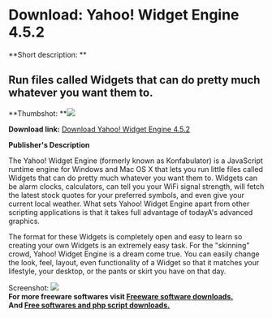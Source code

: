 # Download: Yahoo! Widget Engine 4.5.2

**Short description: **

## Run files called Widgets that can do pretty much whatever you want them to.

  
**Thumbshot: **![](http://www.freewarefiles.com/screenshot/konfabulator_md.gif)   
  
**Download link:** [Download Yahoo! Widget Engine 4.5.2](http://freesoftwares.boysofts.com/Yahoo-Widget-Engine_program_14787.html)  
  

**Publisher's Description**  
  

The Yahoo! Widget Engine (formerly known as Konfabulator) is a JavaScript
runtime engine for Windows and Mac OS X that lets you run little files called
Widgets that can do pretty much whatever you want them to. Widgets can be
alarm clocks, calculators, can tell you your WiFi signal strength, will fetch
the latest stock quotes for your preferred symbols, and even give your current
local weather. What sets Yahoo! Widget Engine apart from other scripting
applications is that it takes full advantage of todayA's advanced graphics.

The format for these Widgets is completely open and easy to learn so creating
your own Widgets is an extremely easy task. For the "skinning" crowd, Yahoo!
Widget Engine is a dream come true. You can easily change the look, feel,
layout, even functionality of a Widget so that it matches your lifestyle, your
desktop, or the pants or skirt you have on that day.

  
  
Screenshot: ![](http://www.freewarefiles.com/screenshot/konfabulator.gif)  
**For more freeware softwares visit [Freeware software downloads.](http://freesoftwares.boysofts.com/)**   
**And [Free softwares and php script downloads.](http://www.boysofts.com/)**

